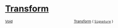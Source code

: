 # [Transform](./FillPenUpDurations-100663741.md)



<sub>[Void](https://docs.microsoft.com/en-us/dotnet/api/System.Void)</sub><img width=200/><sub>[Transform](./FillPenUpDurations-100663741.md) ( [`Signature`](./../../../../Signature.md) )</sub><br>


